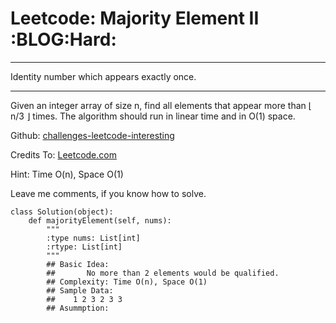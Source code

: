 # Leetcode: Majority Element II     :BLOG:Hard:


---

Identity number which appears exactly once.  

---

Given an integer array of size n, find all elements that appear more than ⌊ n/3 ⌋ times. The algorithm should run in linear time and in O(1) space.  

Github: [challenges-leetcode-interesting](https://github.com/DennyZhang/challenges-leetcode-interesting/tree/master/majority-element-ii)  

Credits To: [Leetcode.com](https://leetcode.com/problems/majority-element-ii/description/)  

Hint: Time O(n), Space O(1)  

Leave me comments, if you know how to solve.  

    class Solution(object):
        def majorityElement(self, nums):
            """
            :type nums: List[int]
            :rtype: List[int]
            """
            ## Basic Idea:
            ##       No more than 2 elements would be qualified.
            ## Complexity: Time O(n), Space O(1)
            ## Sample Data:
            ##    1 2 3 2 3 3
            ## Asummption: